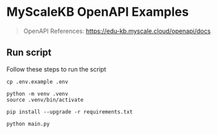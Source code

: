 # MyScaleKB OpenAPI Examples

> OpenAPI References: https://edu-kb.myscale.cloud/openapi/docs

## Run script

Follow these steps to run the script

```shell
cp .env.example .env

python -m venv .venv
source .venv/bin/activate

pip install --upgrade -r requirements.txt

python main.py
```
